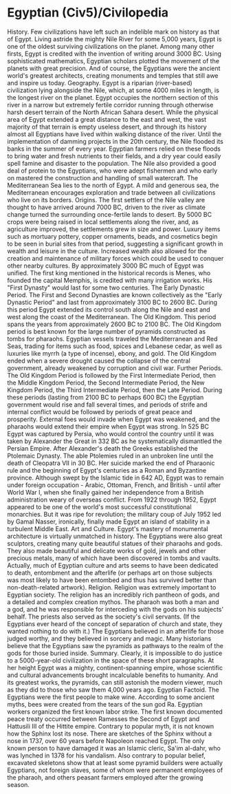 # Egyptian (Civ5)/Civilopedia

History.
Few civilizations have left such an indelible mark on history as that of Egypt. Living astride the mighty Nile River for some 5,000 years, Egypt is one of the oldest surviving civilizations on the planet. Among many other firsts, Egypt is credited with the invention of writing around 3000 BC. Using sophisticated mathematics, Egyptian scholars plotted the movement of the planets with great precision. And of course, the Egyptians were the ancient world's greatest architects, creating monuments and temples that still awe and inspire us today.
Geography.
Egypt is a riparian (river-based) civilization lying alongside the Nile, which, at some 4000 miles in length, is the longest river on the planet. Egypt occupies the northern section of this river in a narrow but extremely fertile corridor running through otherwise harsh desert terrain of the North African Sahara desert. While the physical area of Egypt extended a great distance to the east and west, the vast majority of that terrain is empty useless desert, and through its history almost all Egyptians have lived within walking distance of the river.
Until the implementation of damming projects in the 20th century, the Nile flooded its banks in the summer of every year. Egyptian farmers relied on these floods to bring water and fresh nutrients to their fields, and a dry year could easily spell famine and disaster to the population. The Nile also provided a good deal of protein to the Egyptians, who were adept fishermen and who early on mastered the construction and handling of small watercraft.
The Mediterranean Sea lies to the north of Egypt. A mild and generous sea, the Mediterranean encourages exploration and trade between all civilizations who live on its borders.
Origins.
The first settlers of the Nile valley are thought to have arrived around 7000 BC, driven to the river as climate change turned the surrounding once-fertile lands to desert. By 5000 BC crops were being raised in local settlements along the river, and, as agriculture improved, the settlements grew in size and power. Luxury items such as mortuary pottery, copper ornaments, beads, and cosmetics begin to be seen in burial sites from that period, suggesting a significant growth in wealth and leisure in the culture.
Increased wealth also allowed for the creation and maintenance of military forces which could be used to conquer other nearby cultures. By approximately 3000 BC much of Egypt was unified. The first king mentioned in the historical records is Menes, who founded the capital Memphis, is credited with many irrigation works. His "First Dynasty" would last for some two centuries.
The Early Dynastic Period.
The First and Second Dynasties are known collectively as the "Early Dynastic Period" and last from approximately 3100 BC to 2600 BC. During this period Egypt extended its control south along the Nile and east and west along the coast of the Mediterranean.
The Old Kingdom.
This period spans the years from approximately 2600 BC to 2100 BC. The Old Kingdom period is best known for the large number of pyramids constructed as tombs for pharaohs. Egyptian vessels traveled the Mediterranean and Red Seas, trading for items such as food, spices and Lebanese cedar, as well as luxuries like myrrh (a type of incense), ebony, and gold. The Old Kingdom ended when a severe drought caused the collapse of the central government, already weakened by corruption and civil war.
Further Periods.
The Old Kingdom Period is followed by the First Intermediate Period, then the Middle Kingdom Period, the Second Intermediate Period, the New Kingdom Period, the Third Intermediate Period, then the Late Period. During these periods (lasting from 2100 BC to perhaps 600 BC) the Egyptian government would rise and fall several times, and periods of strife and internal conflict would be followed by periods of great peace and prosperity. External foes would invade when Egypt was weakened, and the pharaohs would extend their empire when Egypt was strong.
In 525 BC Egypt was captured by Persia, who would control the country until it was taken by Alexander the Great in 332 BC as he systematically dismantled the Persian Empire. After Alexander's death the Greeks established the Ptolemaic Dynasty.
The able Ptolemies ruled in an unbroken line until the death of Cleopatra VII in 30 BC. Her suicide marked the end of Pharaonic rule and the beginning of Egypt's centuries as a Roman and Byzantine province. Although swept by the Islamic tide in 642 AD, Egypt was to remain under foreign occupation - Arabic, Ottoman, French, and British - until after World War I, when she finally gained her independence from a British administration weary of overseas conflict. From 1922 through 1952, Egypt appeared to be one of the world's most successful constitutional monarchies. But it was ripe for revolution; the military coup of July 1952 led by Gamal Nasser, ironically, finally made Egypt an island of stability in a turbulent Middle East.
Art and Culture.
Egypt's mastery of monumental architecture is virtually unmatched in history. The Egyptians were also great sculptors, creating many quite beautiful statues of their pharaohs and gods. They also made beautiful and delicate works of gold, jewels and other precious metals, many of which have been discovered in tombs and vaults. Actually, much of Egyptian culture and arts seems to have been dedicated to death, entombment and the afterlife (or perhaps art on those subjects was most likely to have been entombed and thus has survived better than non-death-related artwork).
Religion.
Religion was extremely important to Egyptian society. The religion has an incredibly rich pantheon of gods, and a detailed and complex creation mythos. The pharaoh was both a man and a god, and he was responsible for interceding with the gods on his subjects' behalf. The priests also served as the society's civil servants. (If the Egyptians ever heard of the concept of separation of church and state, they wanted nothing to do with it.) The Egyptians believed in an afterlife for those judged worthy, and they believed in sorcery and magic. Many historians believe that the Egyptians saw the pyramids as pathways to the realm of the gods for those buried inside.
Summary.
Clearly, it is impossible to do justice to a 5000-year-old civilization in the space of these short paragraphs. At her height Egypt was a mighty, continent-spanning empire, whose scientific and cultural advancements brought incalculable benefits to humanity. And its greatest works, the pyramids, can still astonish the modern viewer, much as they did to those who saw them 4,000 years ago.
Egyptian Factoid.
The Egyptians were the first people to make wine.
According to some ancient myths, bees were created from the tears of the sun god Ra.
Egyptian workers organized the first known labor strike.
The first known documented peace treaty occurred between Ramesses the Second of Egypt and Hattusili III of the Hittite empire.
Contrary to popular myth, it is not known how the Sphinx lost its nose. There are sketches of the Sphinx without a nose in 1737, over 60 years before Napoleon reached Egypt. The only known person to have damaged it was an Islamic cleric, Sa'im al-dahr, who was lynched in 1378 for his vandalism.
Also contrary to popular belief, excavated skeletons show that at least some pyramid builders were actually Egyptians, not foreign slaves, some of whom were permanent employees of the pharaoh, and others peasant farmers employed after the growing season.